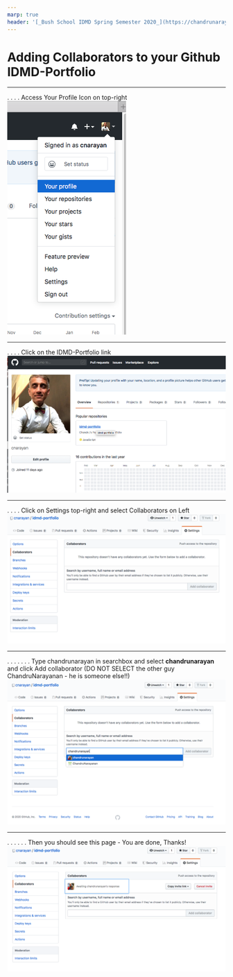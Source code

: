 ```yaml
---
marp: true
header: '[_Bush School IDMD Spring Semester 2020_](https://chandrunarayan.github.io/idmd/)'
---
```

# Adding Collaborators to your Github IDMD-Portfolio
---
.
.
.
. Access Your Profile Icon on top-right
![image](collaborators/step1.png)

---
.
.
.
. Click on the IDMD-Portfolio link
![image](collaborators/step2.png)

---
.
.
.
. Click on Settings top-right and select Collaborators on Left
![image](collaborators/step3.png)

---
.
.
.
.
.
.
. Type chandrunarayan in searchbox and select **chandrunarayan** and click Add collaborator (DO NOT SELECT the other guy ChandruNarayanan - he is someone else!!)
![image](collaborators/step4.png)

---
.
.
.
.
.
. Then you should see this page - You are done, Thanks!
![image](collaborators/step5.png)